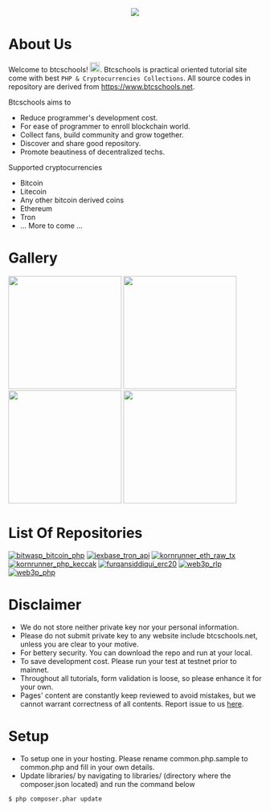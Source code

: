 <p align="center">
    <img src="https://www.btcschools.net/media/images/logo/logo_portrait_400x229.png">
</p>

# About Us
Welcome to btcschools! <img src="https://raw.githubusercontent.com/MartinHeinz/MartinHeinz/master/wave.gif" width="20">. Btcschools is practical oriented tutorial site come with best `PHP & Cryptocurrencies Collections`. All source codes in repository are derived from https://www.btcschools.net. 

Btcschools aims to
* Reduce programmer's development cost.
* For ease of programmer to enroll blockchain world.
* Collect fans, build community and grow together.
* Discover and share good repository.
* Promote beautiness of decentralized techs.

Supported cryptocurrencies
* Bitcoin
* Litecoin
* Any other bitcoin derived coins
* Ethereum
* Tron
* ... More to come ...

# Gallery
<img src="https://www.btcschools.net/media/images/github/gallery1.PNG?1" width="225" height="225"> <img src="https://www.btcschools.net/media/images/github/gallery2.PNG?2" width="225" height="225"> <img src="https://www.btcschools.net/media/images/github/gallery3.PNG?3" width="225" height="225"> <img src="https://www.btcschools.net/media/images/github/gallery4.PNG?4" width="225" height="225"> 

# List Of Repositories
[![bitwasp_bitcoin_php](https://github-readme-stats.vercel.app/api/pin/?username=Bit-Wasp&repo=bitcoin-php&show_owner=Bit-Wasp)](https://github.com/Bit-Wasp/bitcoin-php)
[![iexbase_tron_api](https://github-readme-stats.vercel.app/api/pin/?username=iexbase&repo=tron-api&show_owner=iexbase)](https://github.com/iexbase/tron-api)
[![kornrunner_eth_raw_tx](https://github-readme-stats.vercel.app/api/pin/?username=kornrunner&repo=php-ethereum-offline-raw-tx&show_owner=kornrunner)](https://github.com/kornrunner/php-ethereum-offline-raw-tx)
[![kornrunner_php_keccak](https://github-readme-stats.vercel.app/api/pin/?username=kornrunner&repo=php-keccak&show_owner=kornrunner)](https://github.com/kornrunner/php-keccak)
[![furqansiddiqui_erc20](https://github-readme-stats.vercel.app/api/pin/?username=furqansiddiqui&repo=erc20-php&show_owner=furqansiddiqui)](https://github.com/furqansiddiqui/erc20-php)
[![web3p_rlp](https://github-readme-stats.vercel.app/api/pin/?username=web3p&repo=rlp&show_owner=web3p)](https://github.com/web3p/rlp)
[![web3p_php](https://github-readme-stats.vercel.app/api/pin/?username=web3p&repo=web3.php&show_owner=web3p)](https://github.com/web3p/web3.php)

# Disclaimer
* We do not store neither private key nor your personal information.
* Please do not submit private key to any website include btcschools.net, unless you are clear to your motive.
* For bettery security. You can download the repo and run at your local.
* To save development cost. Please run your test at testnet prior to mainnet.
* Throughout all tutorials, form validation is loose, so please enhance it for your own.
* Pages' content are constantly keep reviewed to avoid mistakes, but we cannot warrant correctness of all contents. Report issue to us <a href="https://github.com/atlaschiew/btcschools/issues">here</a>.

# Setup
* To setup one in your hosting. Please rename common.php.sample to common.php and fill in your own details.
* Update libraries/ by navigating to libraries/ (directory where the composer.json located) and run the command below
```
$ php composer.phar update
```
